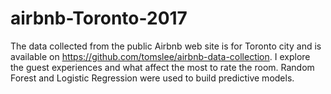 # airbnb-Toronto-2017
The data collected from the public Airbnb web site is for Toronto city and is available on https://github.com/tomslee/airbnb-data-collection. I explore the guest experiences and what affect the most to rate the room. Random Forest and Logistic Regression were used to build predictive models. 

